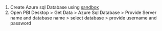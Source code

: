 1. Create Azure sql Database using [sandbox](https://docs.microsoft.com/en-us/learn/modules/create-azure-storage-account/5-exercise-create-a-storage-account)
2. Open PBI Desktop > Get Data > Azure Sql Database > Provide Server name and database name > select database > provide username and password 
